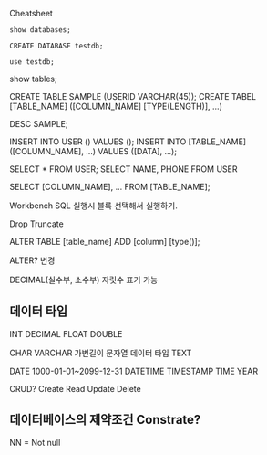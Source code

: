 Cheatsheet

```
show databases;
```

```
CREATE DATABASE testdb;
```

```
use testdb;
```

show tables;

CREATE TABLE SAMPLE (USERID VARCHAR(45));
CREATE TABEL [TABLE_NAME] ([COLUMN_NAME] [TYPE(LENGTH)], ...)

DESC SAMPLE;

INSERT INTO USER () VALUES ();
INSERT INTO [TABLE_NAME] ([COLUMN_NAME], ...) VALUES ([DATA], ...);

SELECT * FROM USER;
SELECT NAME, PHONE FROM USER

SELECT [COLUMN_NAME], ... FROM [TABLE_NAME];


Workbench SQL 실행시
블록 선택해서 실행하기.

Drop
Truncate


ALTER TABLE [table_name] ADD [column] [type()]; 
<!-- ALTER TABLE [table_name] CHANGE  -->
ALTER? 변경

DECIMAL(실수부, 소수부) 자릿수 표기 가능


## 데이터 타입
INT
DECIMAL
FLOAT
DOUBLE

CHAR
VARCHAR 가변길이 문자열 데이터 타입
TEXT

DATE    1000-01-01~2099-12-31
DATETIME
TIMESTAMP
TIME
YEAR


CRUD?
Create
Read
Update
Delete


## 데이터베이스의 제약조건 Constrate?
NN = Not null
